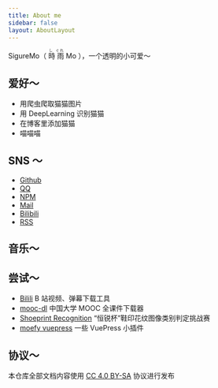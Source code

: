 ```yaml
---
title: About me
sidebar: false
layout: AboutLayout
---
```


SigureMo（<ruby> 時 <rp>(</rp><rt>し</rt><rp>)</rp> 雨 <rp>(</rp><rt>ぐれ</rt><rp>)</rp> Mo </ruby>），一个透明的小可爱～

## 爱好～

-  用爬虫爬取猫猫图片
-  用 DeepLearning 识别猫猫
-  在博客里添加猫猫
-  喵喵喵

## SNS ～

-  [Github](https://github.com/SigureMo)
-  [QQ](tencent://AddContact/?fromId=45&fromSubId=1&subcmd=all&uin=240377379&website=www.oicqzone.com)
-  [NPM](https://www.npmjs.com/~sigure_mo)
-  [Mail](mailto:sigure.qaq@gmail.com)
-  [Bilibili](https://space.bilibili.com/100969474)
-  [RSS](/feed.atom)

## 音乐～

<Meting server="netease"
        type="playlist"
        mid="2539599584"
        :lrc-type="3"/>

## 尝试～

-  [Bilili](https://github.com/SigureMo/bilili) B 站视频、弹幕下载工具
-  [mooc-dl](https://github.com/SigureMo/mooc-dl) 中国大学 MOOC 全课件下载器
-  [Shoeprint Recognition](https://cattidea.github.io/shoeprint-recognition/) “恒锐杯”鞋印花纹图像类别判定挑战赛
-  [moefy vuepress](https://moefyit.github.io/moefy-vuepress/) 一些 VuePress 小插件

## 协议～

本仓库全部文档内容使用 [CC 4.0 BY-SA](https://creativecommons.org/licenses/by-sa/4.0/) 协议进行发布
